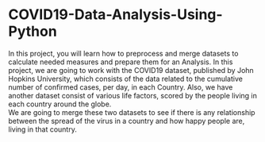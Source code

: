# COVID19-Data-Analysis-Using-Python
In this project, you will learn how to preprocess and merge datasets to calculate needed measures and prepare them for an Analysis. 
In this project, we are going to work with the COVID19 dataset, published by John Hopkins University, which consists of the data related to the cumulative number of confirmed cases, per day, in each Country. 
Also, we have another dataset consist of various life factors, scored by the people living in each country around the globe.  
We are going to merge these two datasets to see if there is any relationship between the spread of the virus in a country and how happy people are, living in that country.
